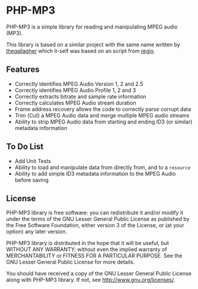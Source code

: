 PHP-MP3
=========================

PHP-MP3 is a simple library for reading and manipulating MPEG audio (MP3).

This library is based on a similar project with the same name written by [thegallagher](https://github.com/thegallagher/PHP-MP3) which it-self was based on an script from [regin](https://web.archive.org/web/20120211192505/http://www.sourcerally.net/Scripts/20-PHP-MP3-Class).

Features
--------

* Correctly identifies MPEG Audio Version 1, 2 and 2.5
* Correctly identifies MPEG Audio Profile 1, 2 and 3
* Correctly extracts bitrate and sample rate information
* Correctly calculates MPEG Audio stream duration
* Frame address recovery allows the code to correctly parse corrupt data
* Trim (Cut) a MPEG Audio data and merge multiple MPEG audio streams
* Ability to strip MPEG Audio data from starting and ending ID3 (or similar) metadata information

To Do List
--------

* Add Unit Tests
* Ability to load and manipulate data from directly from, and to a `resource`
* Ability to add simple ID3 metadata information to the MPEG Audio before saving

License
--------
PHP-MP3 library is free software: you can redistribute it and/or modify
it under the terms of the GNU Lesser General Public License as published by
the Free Software Foundation, either version 3 of the License, or
(at your option) any later version.

PHP-MP3 library is distributed in the hope that it will be useful,
but WITHOUT ANY WARRANTY; without even the implied warranty of
MERCHANTABILITY or FITNESS FOR A PARTICULAR PURPOSE.  See the
GNU Lesser General Public License for more details.

You should have received a copy of the GNU Lesser General Public License
along with PHP-MP3 library. If not, see <http://www.gnu.org/licenses/>.